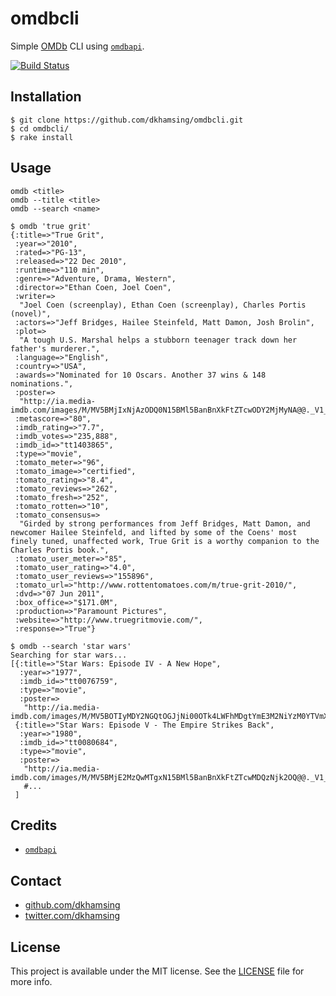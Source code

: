# omdbcli

Simple [OMDb](http://omdbapi.com/) CLI using [`omdbapi`](https://github.com/caseyscarborough/omdbapi).

[![Build Status](https://travis-ci.org/dkhamsing/omdbcli.svg)](https://travis-ci.org/dkhamsing/omdbcli)

## Installation

```
$ git clone https://github.com/dkhamsing/omdbcli.git
$ cd omdbcli/
$ rake install
```

## Usage

```shell
omdb <title>
omdb --title <title>
omdb --search <name>
```

```shell
$ omdb 'true grit'
{:title=>"True Grit",
 :year=>"2010",
 :rated=>"PG-13",
 :released=>"22 Dec 2010",
 :runtime=>"110 min",
 :genre=>"Adventure, Drama, Western",
 :director=>"Ethan Coen, Joel Coen",
 :writer=>
  "Joel Coen (screenplay), Ethan Coen (screenplay), Charles Portis (novel)",
 :actors=>"Jeff Bridges, Hailee Steinfeld, Matt Damon, Josh Brolin",
 :plot=>
  "A tough U.S. Marshal helps a stubborn teenager track down her father's murderer.",
 :language=>"English",
 :country=>"USA",
 :awards=>"Nominated for 10 Oscars. Another 37 wins & 148 nominations.",
 :poster=>
  "http://ia.media-imdb.com/images/M/MV5BMjIxNjAzODQ0N15BMl5BanBnXkFtZTcwODY2MjMyNA@@._V1_SX300.jpg",
 :metascore=>"80",
 :imdb_rating=>"7.7",
 :imdb_votes=>"235,888",
 :imdb_id=>"tt1403865",
 :type=>"movie",
 :tomato_meter=>"96",
 :tomato_image=>"certified",
 :tomato_rating=>"8.4",
 :tomato_reviews=>"262",
 :tomato_fresh=>"252",
 :tomato_rotten=>"10",
 :tomato_consensus=>
  "Girded by strong performances from Jeff Bridges, Matt Damon, and newcomer Hailee Steinfeld, and lifted by some of the Coens' most finely tuned, unaffected work, True Grit is a worthy companion to the Charles Portis book.",
 :tomato_user_meter=>"85",
 :tomato_user_rating=>"4.0",
 :tomato_user_reviews=>"155896",
 :tomato_url=>"http://www.rottentomatoes.com/m/true-grit-2010/",
 :dvd=>"07 Jun 2011",
 :box_office=>"$171.0M",
 :production=>"Paramount Pictures",
 :website=>"http://www.truegritmovie.com/",
 :response=>"True"}
```

```shell
$ omdb --search 'star wars'
Searching for star wars...
[{:title=>"Star Wars: Episode IV - A New Hope",
  :year=>"1977",
  :imdb_id=>"tt0076759",
  :type=>"movie",
  :poster=>
   "http://ia.media-imdb.com/images/M/MV5BOTIyMDY2NGQtOGJjNi00OTk4LWFhMDgtYmE3M2NiYzM0YTVmXkEyXkFqcGdeQXVyNTU1NTcwOTk@._V1_SX300.jpg"},
 {:title=>"Star Wars: Episode V - The Empire Strikes Back",
  :year=>"1980",
  :imdb_id=>"tt0080684",
  :type=>"movie",
  :poster=>
   "http://ia.media-imdb.com/images/M/MV5BMjE2MzQwMTgxN15BMl5BanBnXkFtZTcwMDQzNjk2OQ@@._V1_SX300.jpg"},
   #...
 ]
```

## Credits

- [`omdbapi`](https://github.com/caseyscarborough/omdbapi)

## Contact

- [github.com/dkhamsing](https://github.com/dkhamsing)
- [twitter.com/dkhamsing](https://twitter.com/dkhamsing)

## License

This project is available under the MIT license. See the [LICENSE](LICENSE) file for more info.

